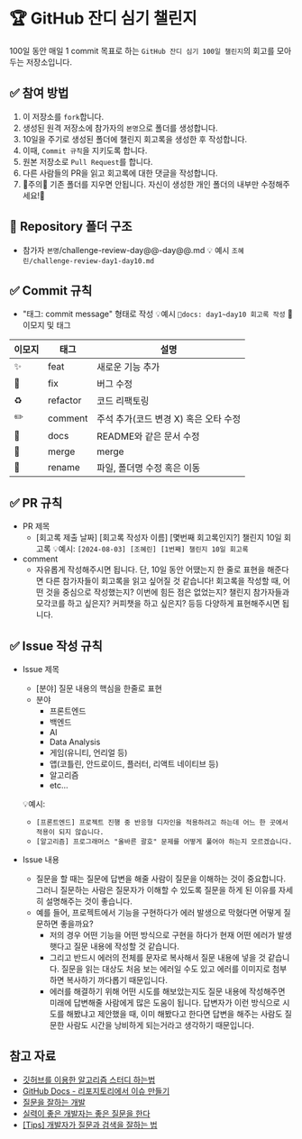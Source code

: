 # 🏆 GitHub 잔디 심기 챌린지
100일 동안 매일 1 commit 목표로 하는 `GitHub 잔디 심기 100일 챌린지`의 회고를 모아두는 저장소입니다.

## ✅ 참여 방법
1. 이 저장소를 `fork`합니다.
2. 생성된 원격 저장소에 참가자의 `본명`으로 폴더를 생성합니다.
3. 10일을 주기로 생성된 폴더에 챌린지 회고록을 생성한 후 작성합니다.
4. 이때, `Commit 규칙`을 지키도록 합니다.
5. 원본 저장소로 `Pull Request`를 합니다.
6. 다른 사람들의 PR을 읽고 회고록에 대한 댓글을 작성합니다.
7. 🌟주의🌟 기존 폴더를 지우면 안됩니다. 자신이 생성한 개인 폴더의 내부만 수정해주세요!🤩

## 📂 Repository 폴더 구조
- 참가자 `본명`/challenge-review-day@@-day@@.md
💡 예시 `조혜린/challenge-review-day1-day10.md`

## ✅ Commit 규칙
- "태그: commit message" 형태로 작성
💡예시 `📝docs: day1~day10 회고록 작성`
🤔이모지 및 태그

| 이모지 | 태그 | 설명 |
| ----- | ----- | ---------- |
| ✨ | feat | 새로운 기능 추가 |
| 🐛 | fix | 버그 수정 |
| ♻️ | refactor | 코드 리팩토링 |
| ✏️ | comment | 주석 추가(코드 변경 X) 혹은 오타 수정 |
| 📝 | docs | README와 같은 문서 수정 |
| 🔀 | merge | merge |
| 🚚 | rename | 파일, 폴더명 수정 혹은 이동 |

## ✅ PR 규칙
- PR 제목
  - [회고록 제출 날짜] [회고록 작성자 이름] [몇번째 회고록인지?] 챌린지 10일 회고록
  💡예시: `[2024-08-03] [조혜린] [1번째] 챌린지 10일 회고록`
- comment
  - 자유롭게 작성해주시면 됩니다. 단, 10일 동안 어땠는지 한 줄로 표현을 해준다면 다른 참가자들이 회고록을 읽고 싶어질 것 같습니다! 회고록을 작성할 때, 어떤 것을 중심으로 작성했는지? 이번에 힘든 점은 없었는지? 챌린지 참가자들과 모각코를 하고 싶은지? 커피챗을 하고 싶은지? 등등 다양하게 표현해주시면 됩니다.

## ✅ Issue 작성 규칙
- Issue 제목
  - [분야] 질문 내용의 핵심을 한줄로 표현
  - 분야
    - 프론트엔드
    - 백엔드
    - AI
    - Data Analysis
    - 게임(유니티, 언리얼 등)
    - 앱(코틀린, 안드로이드, 플러터, 리액트 네이티브 등)
    - 알고리즘
    - etc...
   
  💡예시:
    - `[프론트엔드] 프로젝트 진행 중 반응형 디자인을 적용하려고 하는데 어느 한 곳에서 적용이 되지 않습니다.`
    - `[알고리즘] 프로그래머스 "올바른 괄호" 문제를 어떻게 풀어야 하는지 모르겠습니다.`
- Issue 내용
  - 질문을 할 때는 질문에 답변을 해줄 사람이 질문을 이해하는 것이 중요합니다. 그러니 질문하는 사람은 질문자가 이해할 수 있도록 질문을 하게 된 이유를 자세히 설명해주는 것이 좋습니다.
  - 예를 들어, 프로젝트에서 기능을 구현하다가 에러 발생으로 막혔다면 어떻게 질문하면 좋을까요?
    - 저의 경우 어떤 기능을 어떤 방식으로 구현을 하다가 현재 어떤 에러가 발생햇다고 질문 내용에 작성할 것 같습니다.
    - 그리고 반드시 에러의 전체를 문자로 복사해서 질문 내용에 넣을 것 같습니다. 질문을 읽는 대상도 처음 보는 에러일 수도 있고 에러를 이미지로 첨부하면 복사하기 까다롭기 때문입니다.
    - 에러를 해결하기 위해 어떤 시도를 해보았는지도 질문 내용에 작성해주면 미래에 답변해줄 사람에게 많은 도움이 됩니다. 답변자가 이런 방식으로 시도를 해봤냐고 제안했을 때, 이미 해봤다고 한다면 답변을 해주는 사람도 질문한 사람도 시간을 낭비하게 되는거라고 생각하기 때문입니다.

## 참고 자료
- [깃허브를 이용한 알고리즘 스터디 하는법](https://waytocse.tistory.com/59)
- [GitHub Docs - 리포지토리에서 이슈 만들기](https://docs.github.com/ko/issues/tracking-your-work-with-issues/creating-an-issue#creating-an-issue-from-a-repository)
- [질문을 잘하는 개발](https://blog.jbee.io/articles/essay/%EC%A7%88%EB%AC%B8%EC%9D%84%20%EC%9E%98%ED%95%98%EB%8A%94%20%EA%B0%9C%EB%B0%9C%EC%9E%90)
- [실력이 좋은 개발자는 좋은 질문을 한다](https://brunch.co.kr/@codestates/4)
- [\[Tips\] 개발자가 질문과 검색을 잘하는 법](https://velog.io/@kshired/Tips-%EA%B0%9C%EB%B0%9C%EC%9E%90%EA%B0%80-%EC%A7%88%EB%AC%B8%EA%B3%BC-%EA%B2%80%EC%83%89%EC%9D%84-%EC%9E%98%ED%95%98%EB%8A%94-%EB%B2%95)
